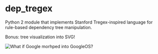 # dep_tregex

Python 2 module that implements Stanford Tregex-inspired language for rule-based dependency tree manipulation.

Bonus: tree visualization into SVG!

![What if Google morhped into GoogleOS?](https://github.yandex-team.ru/pages/nlp/dep_tregex/tree.svg)
